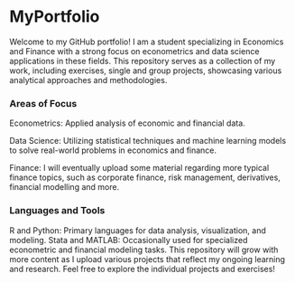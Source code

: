 # MyPortfolio
Welcome to my GitHub portfolio! I am a student specializing in Economics and Finance with a strong focus on econometrics and data science applications in these fields. This repository serves as a collection of my work, including exercises, single and group projects, showcasing various analytical approaches and methodologies.

### Areas of Focus

Econometrics: Applied analysis of economic and financial data.

Data Science: Utilizing statistical techniques and machine learning models to solve real-world problems in economics and finance.

Finance: I will eventually upload some material regarding more typical finance topics, such as corporate finance, risk management, derivatives, financial modelling and more.

### Languages and Tools

R and Python: Primary languages for data analysis, visualization, and modeling.
Stata and MATLAB: Occasionally used for specialized econometric and financial modeling tasks.
This repository will grow with more content as I upload various projects that reflect my ongoing learning and research. Feel free to explore the individual projects and exercises!
